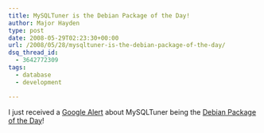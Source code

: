 ```yaml
---
title: MySQLTuner is the Debian Package of the Day!
author: Major Hayden
type: post
date: 2008-05-29T02:23:30+00:00
url: /2008/05/28/mysqltuner-is-the-debian-package-of-the-day/
dsq_thread_id:
  - 3642772309
tags:
  - database
  - development

---
```

I just received a [Google Alert][1] about MySQLTuner being the [Debian Package of the Day][2]!

 [1]: http://google.com/alerts
 [2]: http://potd.redsymbol.net/?p=mysqltuner